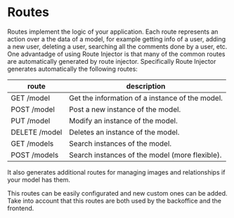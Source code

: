# Routes

Routes implement the logic of your application. Each route represents an action over a the data of a model, for example getting info of a user, adding a new user, deleting a user, searching all the comments done by a user, etc. One advantadge of using Route Injector is that many of the common routes are automatically generated by route injector.
Specifically Route Injector generates automatically the following routes:

| route          | description                                     |
|----------------|-------------------------------------------------|
| GET /model     | Get the information of a instance of the model. |
| POST /model    | Post a new instance of the model.               |
| PUT /model     | Modify an instance of the model.                |
| DELETE /model  | Deletes an instance of the model.               |
| GET /models    | Search instances of the model.                  |
| POST /models   | Search instances of the model (more flexible).  |

It also generates additional routes for managing images and relationships if your model has them. 

This routes can be easily configurated and new custom ones can be added. Take into account that this routes are both used by the backoffice and the frontend.


